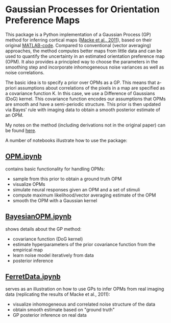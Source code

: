 # Gaussian Processes for Orientation Preference Maps

This package is a Python implementation of a Gaussian Process (GP) method for inferring cortical maps ([Macke et al., 2011](https://www.sciencedirect.com/science/article/pii/S1053811910007007)), based on their original [MATLAB-code](https://bitbucket.org/mackelab/gp_maps/). Compared to conventional (vector averaging) approaches, the method computes better maps from little data and can be used to quantify the uncertainty in an estimated orientation preference map (OPM). It also provides a principled way to choose the parameters in the smoothing step and incorporate inhomogeneous noise variances as well as noise correlations.

The basic idea is to specify a prior over OPMs as a GP. This means that a-priori assumptions about correlations of the pixels in a map are specified as a covariance function K. In this case, we use a Difference of Gaussians (DoG) kernel. This covariance function encodes our assumptions that OPMs are smooth and have a semi-periodic structure. This prior is then updated via Bayes' rule with imaging data to obtain a smooth posterior estimate of an OPM. 

My notes on the method (including derivations not in the original paper) can be found [here](https://gitlab.com/dominikstrb/orientation_preference_maps/blob/master/SupportingInfo.pdf).

A number of notebooks illustrate how to use the package:

## [OPM.ipynb](https://gitlab.com/dominikstrb/orientation_preference_maps/blob/master/OPM.ipynb)

contains basic functionality for handling OPMs:

- sample from this prior to obtain a ground truth OPM
- visualize OPMs
- simulate neural responses given an OPM and a set of stimuli
- compute maximum likelihood/vector averaging estimate of the OPM
- smooth the OPM with a Gaussian kernel


## [BayesianOPM.ipynb](https://gitlab.com/dominikstrb/orientation_preference_maps/blob/master/BayesianOPM.ipynb)

shows details about the GP method:

- covariance function (DoG kernel)
- estimate hyperparameters of the prior covariance function from the empirical map
- learn noise model iteratively from data
- posterior inference

## [FerretData.ipynb](https://gitlab.com/dominikstrb/orientation_preference_maps/blob/master/FerretData.ipynb)

serves as an illustration on how to use GPs to infer OPMs from real imaging data (replicating the results of Macke et al., 2011):

- visualize inhomogeneous and correlated noise structure of the data
- obtain smooth estimate based on "ground truth"
- GP posterior inference on real data





